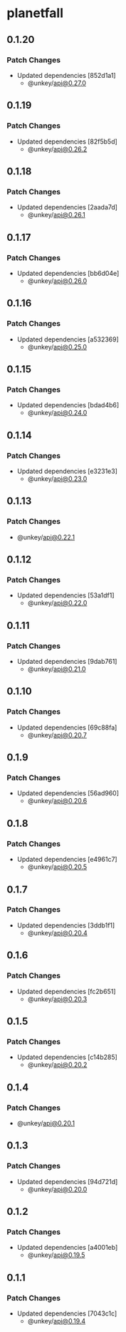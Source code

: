 # planetfall

## 0.1.20

### Patch Changes

- Updated dependencies [852d1a1]
  - @unkey/api@0.27.0

## 0.1.19

### Patch Changes

- Updated dependencies [82f5b5d]
  - @unkey/api@0.26.2

## 0.1.18

### Patch Changes

- Updated dependencies [2aada7d]
  - @unkey/api@0.26.1

## 0.1.17

### Patch Changes

- Updated dependencies [bb6d04e]
  - @unkey/api@0.26.0

## 0.1.16

### Patch Changes

- Updated dependencies [a532369]
  - @unkey/api@0.25.0

## 0.1.15

### Patch Changes

- Updated dependencies [bdad4b6]
  - @unkey/api@0.24.0

## 0.1.14

### Patch Changes

- Updated dependencies [e3231e3]
  - @unkey/api@0.23.0

## 0.1.13

### Patch Changes

- @unkey/api@0.22.1

## 0.1.12

### Patch Changes

- Updated dependencies [53a1df1]
  - @unkey/api@0.22.0

## 0.1.11

### Patch Changes

- Updated dependencies [9dab761]
  - @unkey/api@0.21.0

## 0.1.10

### Patch Changes

- Updated dependencies [69c88fa]
  - @unkey/api@0.20.7

## 0.1.9

### Patch Changes

- Updated dependencies [56ad960]
  - @unkey/api@0.20.6

## 0.1.8

### Patch Changes

- Updated dependencies [e4961c7]
  - @unkey/api@0.20.5

## 0.1.7

### Patch Changes

- Updated dependencies [3ddb1f1]
  - @unkey/api@0.20.4

## 0.1.6

### Patch Changes

- Updated dependencies [fc2b651]
  - @unkey/api@0.20.3

## 0.1.5

### Patch Changes

- Updated dependencies [c14b285]
  - @unkey/api@0.20.2

## 0.1.4

### Patch Changes

- @unkey/api@0.20.1

## 0.1.3

### Patch Changes

- Updated dependencies [94d721d]
  - @unkey/api@0.20.0

## 0.1.2

### Patch Changes

- Updated dependencies [a4001eb]
  - @unkey/api@0.19.5

## 0.1.1

### Patch Changes

- Updated dependencies [7043c1c]
  - @unkey/api@0.19.4
